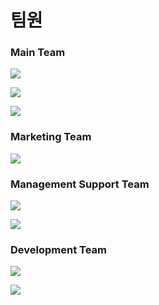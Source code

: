# 팀원

### Main Team

![](.gitbook/assets/kr\_team\_01.png)

![](.gitbook/assets/kr\_team\_02.png)

![](.gitbook/assets/kr\_team\_03.png)

### Marketing Team

![](.gitbook/assets/kr\_team\_05.png)

### Management Support Team

![](.gitbook/assets/kr\_team\_06.png)

![](.gitbook/assets/kr\_team\_07.png)

### Development Team

![](.gitbook/assets/kr\_team\_08.png)

![](.gitbook/assets/kr\_team\_09.png)
